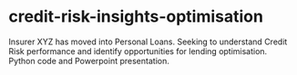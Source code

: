 # credit-risk-insights-optimisation
 Insurer XYZ has moved into Personal Loans. Seeking to understand Credit Risk performance and identify opportunities for lending optimisation. Python code and Powerpoint presentation.
